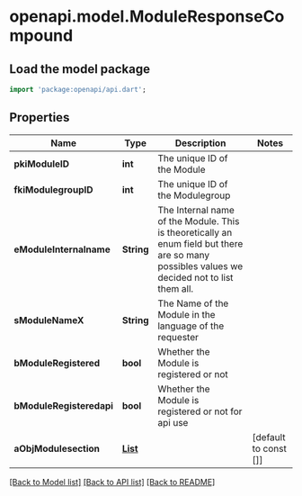 # openapi.model.ModuleResponseCompound

## Load the model package
```dart
import 'package:openapi/api.dart';
```

## Properties
Name | Type | Description | Notes
------------ | ------------- | ------------- | -------------
**pkiModuleID** | **int** | The unique ID of the Module | 
**fkiModulegroupID** | **int** | The unique ID of the Modulegroup | 
**eModuleInternalname** | **String** | The Internal name of the Module.  This is theoretically an enum field but there are so many possibles values we decided not to list them all. | 
**sModuleNameX** | **String** | The Name of the Module in the language of the requester | 
**bModuleRegistered** | **bool** | Whether the Module is registered or not | 
**bModuleRegisteredapi** | **bool** | Whether the Module is registered or not for api use | 
**aObjModulesection** | [**List<ModulesectionResponseCompound>**](ModulesectionResponseCompound.md) |  | [default to const []]

[[Back to Model list]](../README.md#documentation-for-models) [[Back to API list]](../README.md#documentation-for-api-endpoints) [[Back to README]](../README.md)


